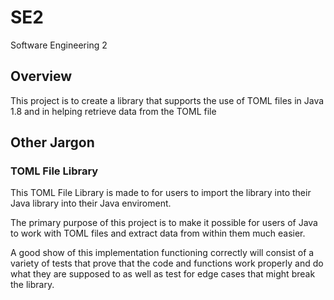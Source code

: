 # SE2
Software Engineering 2

## Overview
This project is to create a library that supports the use of TOML files in Java 1.8 and in helping retrieve data from the TOML file

## Other Jargon
### TOML File Library
This TOML File Library is made to for users to import the library into their Java library into their Java enviroment.

The primary purpose of this project is to make it possible for users of Java to work with TOML files and extract data from within them much easier.

A good show of this implementation functioning correctly will consist of a variety of tests that prove that the code and functions work properly and do what they are supposed to as well as test for edge cases that might break the library.